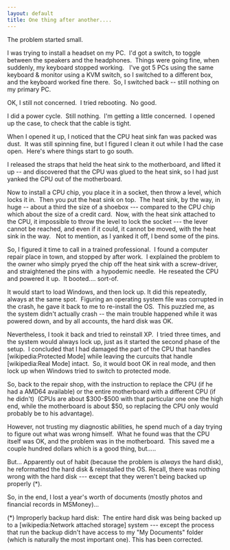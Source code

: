 ```yaml
---
layout: default
title: One thing after another....
---
```


  
<p>The problem started small.</p>
<p>I was trying to install a headset on my PC.  I'd got a switch, to toggle between the speakers and the headphones.  Things were going fine, when suddenly, my keyboard stopped working.   I've got 5 PCs using the same keyboard &amp; monitor using a KVM switch, so I switched to a different box, and the keyboard worked fine there.  So, I switched back -- still nothing on my primary PC.</p>
<p>OK, I still not concerned.  I tried rebooting.  No good.</p>
<p>I did a power cycle.  Still nothing.  I'm getting a little concerned.  I opened up the case, to check that the cable is tight.  </p>
<p>When I opened it up, I noticed that the CPU heat sink fan was packed was dust.  It was still spinning fine, but I figured I clean it out while I had the case open.  Here's where things start to go south.</p>
<p>I released the straps that held the heat sink to the motherboard, and lifted it up -- and discovered that the CPU was glued to the heat sink, so I had just yanked the CPU out of the motherboard.</p>
<p>Now to install a CPU chip, you place it in a socket, then throw a level, which locks it in.  Then you put the heat sink on top.  The heat sink, by the way, in huge -- about a third the size of a shoebox --- compared to the CPU chip which about the size of a credit card.  Now, with the heat sink attached to the CPU, it impossible to throw the level to lock the socket --- the lever cannot be reached, and even if it could, it cannot be moved, with the heat sink in the way.   Not to mention, as I yanked it off, I bend some of the pins.</p>
<p>So, I figured it time to call in a trained professional.  I found a computer repair place in town, and stopped by after work.  I explained the problem to the owner who simply pryed the chip off the heat sink with a screw-driver, and straightened the pins with  a hypodemic needle.  He reseated the CPU and powered it up.  It booted.... sort-of.</p>
<p>It would start to load Windows, and then lock up. It did this repeatedly, always at the same spot.  Figuring an operating system file was corrupted in the crash, he gave it back to me to re-install the OS.  This puzzled me, as the system didn't actually crash -- the main trouble happened while it was powered down, and by all accounts, the hard disk was OK.</p>
<p>Nevertheless, I took it back and tried to reinstall XP.  I tried three times, and the system would always lock up, just as it started the second phase of the setup.  I concluded that I had damaged the part of the CPU that handles [wikipedia:Protected Mode] while leaving the curcuits that handle [wikipedia:Real Mode] intact.  So, it would boot OK in real mode, and then lock up when Windows tried to switch to protected mode.</p>
<p>So, back to the repair shop, with the instruction to replace the CPU (if he had a AMD64 available) or the entire motherboard with a different CPU (if he didn't)  (CPUs are about $300-$500 with that particular one one the high end, while the motherboard is about $50, so replacing the CPU only would probably be to his advantage).</p>
<p>However, not trusting my diagnostic abilities, he spend much of a day trying to figure out what was wrong himself.  What he found was that the CPU itself was OK, and the problem was in the motherboard.  This saved me a couple hundred dollars which is a good thing, but.....</p>
<p>But... Apparently out of habit (because the problem is <em>always</em> the hard disk), he reformatted the hard disk &amp; reinstalled the OS. Recall, there was nothing wrong with the hard disk --- except that they weren't being backed up properly (*).  </p>
<p>So, in the end, I lost a year's worth of documents (mostly photos and financial records in MSMoney)...</p>
<p>(*) Improperly backup hard disk:  The entire hard disk was being backed up to a [wikipedia:Network attached storage] system --- except the process that run the backup didn't have access to my "My Documents" folder (which is naturally the most important one). This has been corrected.</p>